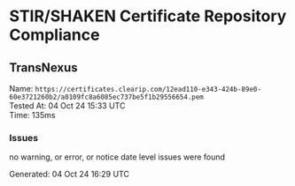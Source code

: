 # STIR/SHAKEN Certificate Repository Compliance

## TransNexus

Name: `https://certificates.clearip.com/12ead110-e343-424b-89e0-60e3721260b2/a0109fc8a6085ec737be5f1b29556654.pem`\
Tested At: 04 Oct 24 15:33 UTC\
Time: 135ms

### Issues

no warning, or error, or notice date level issues were found

Generated: 04 Oct 24 16:29 UTC